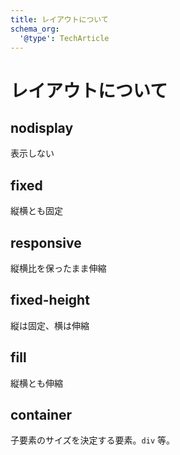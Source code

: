 ```yaml
---
title: レイアウトについて
schema_org:
  '@type': TechArticle
---
```

# レイアウトについて

## nodisplay

表示しない

## fixed

縦横とも固定

<amp-img src=./images/fixed.gif width=320 height=320>

## responsive

縦横比を保ったまま伸縮

<amp-img src=./images/responsive.gif width=320 height=320>

## fixed-height

縦は固定、横は伸縮

<amp-img src=./images/fixed-height.gif width=320 height=320>

## fill

縦横とも伸縮

<amp-img src=./images/fill.gif width=320 height=320>

## container

子要素のサイズを決定する要素。`div` 等。
